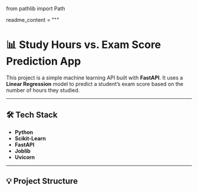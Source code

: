 from pathlib import Path

readme_content = """
# 📊 Study Hours vs. Exam Score Prediction App

This project is a simple machine learning API built with **FastAPI**. It uses a **Linear Regression** model to predict a student’s exam score based on the number of hours they studied.

---

## 🛠 Tech Stack

- **Python**
- **Scikit-Learn**
- **FastAPI**
- **Joblib**
- **Uvicorn**

---

## 💡 Project Structure

